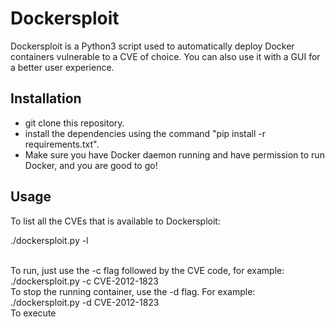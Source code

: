 # Dockersploit
Dockersploit is a Python3 script used to automatically deploy Docker containers vulnerable to a CVE of choice. You can also use it with a GUI for a better user experience.

## Installation
- git clone this repository.
- install the dependencies using the command "pip install -r requirements.txt".
- Make sure you have Docker daemon running and have permission to run Docker, and you are good to go!

## Usage
To list all the CVEs that is available to Dockersploit:
<br>

  ./dockersploit.py -l

<br>
To run, just use the -c flag followed by the CVE code, for example: ./dockersploit.py -c CVE-2012-1823
<br>
To stop the running container, use the -d flag. For example: ./dockersploit.py -d CVE-2012-1823
<br>
To execute 
